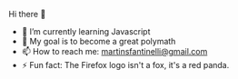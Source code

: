 Hi there 👋

- 🌱 I’m currently learning Javascript
- 🦉 My goal is to become a great polymath
- 📫 How to reach me: martinsfantinelli@gmail.com
- ⚡ Fun fact: The Firefox logo isn't a fox, it's a red panda.
